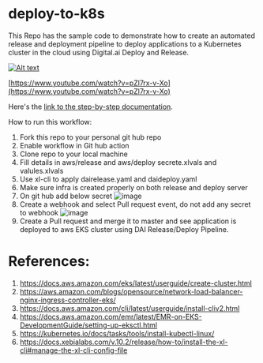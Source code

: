 # deploy-to-k8s
This Repo has the sample code to demonstrate how to create an automated release and deployment pipeline to deploy applications to a Kubernetes cluster in the cloud using Digital.ai Deploy and Release.

[![Alt text](https://img.youtube.com/vi/pZl7rx-v-Xo/0.jpg)](https://www.youtube.com/watch?v=pZl7rx-v-Xo)


[https://www.youtube.com/watch?v=pZl7rx-v-Xo](https://www.youtube.com/watch?v=pZl7rx-v-Xo)

Here's the [link to the step-by-step documentation](https://docs.xebialabs.com/v.10.2/digital.ai-by-example/kubernetes/release-and-deploy-to-aws-eks/).

How to run this workflow:

1. Fork this repo to your personal git hub repo
2. Enable workflow in Git hub action
3. Clone repo to your local machine
4. Fill details in aws/release and aws/deploy secrete.xlvals and valules.xlvals
5. Use xl-cli to apply dairelease.yaml and daideploy.yaml
6. Make sure infra is created properly on both release and deploy server
7. On git hub add below secret
    ![image](https://user-images.githubusercontent.com/37649735/127658296-2b670f84-cb68-43fc-b236-dd139abc5213.png)
7. Create a webhook and select Pull request event, do not add any secret to webhook
![image](https://user-images.githubusercontent.com/37649735/127658463-0c8c4a71-be28-4ccf-981d-1eb479249b69.png)
8. Create a Pull request and merge it to master and see application is deployed to aws EKS cluster using DAI Release/Deploy Pipeline.

# References:
1. https://docs.aws.amazon.com/eks/latest/userguide/create-cluster.html
2. https://aws.amazon.com/blogs/opensource/network-load-balancer-nginx-ingress-controller-eks/
3. https://docs.aws.amazon.com/cli/latest/userguide/install-cliv2.html
4. https://docs.aws.amazon.com/emr/latest/EMR-on-EKS-DevelopmentGuide/setting-up-eksctl.html
5. https://kubernetes.io/docs/tasks/tools/install-kubectl-linux/
6. https://docs.xebialabs.com/v.10.2/release/how-to/install-the-xl-cli#manage-the-xl-cli-config-file
